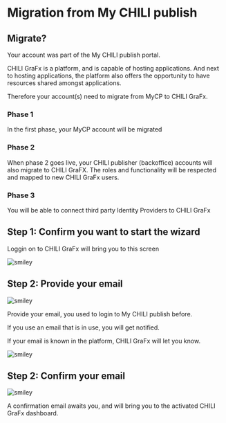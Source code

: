# Migration from My CHILI publish

## Migrate?

Your account was part of the My CHILI publish portal. 

CHILI GraFx is a platform, and is capable of hosting applications. And next to hosting applications, the platform also offers the opportunity to have resources shared amongst applications.

Therefore your account(s) need to migrate from MyCP to CHILI GraFx.


    
### Phase 1

In the first phase, your MyCP account will be migrated

### Phase 2

When phase 2 goes live, your CHILI publisher (backoffice) accounts will also migrate to CHILI GraFX.
The roles and functionality will be respected and mapped to new CHILI GraFx users.

### Phase 3

You will be able to connect third party Identity Providers to CHILI GraFx

## Step 1: Confirm you want to start the wizard

Loggin on to CHILI GraFx will bring you to this screen

![smiley](/CHILI_GraFx/img/migrate5.png)

## Step 2: Provide your email

![smiley](/CHILI_GraFx/img/migrate2.png)

Provide your email, you used to login to My CHILI publish before.

If you use an email that is in use, you will get notified.

If your email is known in the platform, CHILI GraFx will let you know.

![smiley](/CHILI_GraFx/img/migrate4.png)


## Step 2: Confirm your email

![smiley](/CHILI_GraFx/img/migrate3.png)

A confirmation email awaits you, and will bring you to the activated CHILI GraFx dashboard.